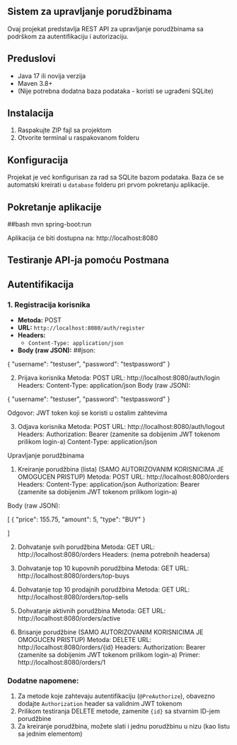 ## Sistem za upravljanje porudžbinama

Ovaj projekat predstavlja REST API za upravljanje porudžbinama sa podrškom za autentifikaciju i autorizaciju.

## Preduslovi

- Java 17 ili novija verzija
- Maven 3.8+
- (Nije potrebna dodatna baza podataka - koristi se ugrađeni SQLite)

## Instalacija

1. Raspakujte ZIP fajl sa projektom
2. Otvorite terminal u raspakovanom folderu

## Konfiguracija

Projekat je već konfigurisan za rad sa SQLite bazom podataka. Baza će se automatski kreirati u `database` folderu pri prvom pokretanju aplikacije.

## Pokretanje aplikacije

##bash
mvn spring-boot:run

Aplikacija će biti dostupna na: http://localhost:8080


## Testiranje API-ja pomoću Postmana

## Autentifikacija

### 1. Registracija korisnika
- **Metoda:** POST
- **URL:** `http://localhost:8080/auth/register`
- **Headers:**
  - `Content-Type: application/json`
- **Body (raw JSON):**
##json:

{
    "username": "testuser",
    "password": "testpassword"
}

2. Prijava korisnika
Metoda: POST
URL: http://localhost:8080/auth/login
Headers:
Content-Type: application/json
Body (raw JSON):

{
    "username": "testuser",
    "password": "testpassword"
}

Odgovor: JWT token koji se koristi u ostalim zahtevima

3. Odjava korisnika
Metoda: POST
URL: http://localhost:8080/auth/logout
Headers:
Authorization: Bearer <token> (zamenite <token> sa dobijenim JWT tokenom prilikom login-a)
Content-Type: application/json

Upravljanje porudžbinama
1. Kreiranje porudžbina (lista) (SAMO AUTORIZOVANIM KORISNICIMA JE OMOGUCEN PRISTUP)
Metoda: POST
URL: http://localhost:8080/orders
Headers:
Content-Type: application/json
Authorization: Bearer <token> (zamenite <token> sa dobijenim JWT tokenom prilikom login-a)

Body (raw JSON):

[
    {
        "price": 155.75,
        "amount": 5,
        "type": "BUY"
    } 
    
]

2. Dohvatanje svih porudžbina
Metoda: GET
URL: http://localhost:8080/orders
Headers: (nema potrebnih headersa)

3. Dohvatanje top 10 kupovnih porudžbina
Metoda: GET
URL: http://localhost:8080/orders/top-buys

4. Dohvatanje top 10 prodajnih porudžbina
Metoda: GET
URL: http://localhost:8080/orders/top-sells

5. Dohvatanje aktivnih porudžbina
Metoda: GET
URL: http://localhost:8080/orders/active

6. Brisanje porudžbine  (SAMO AUTORIZOVANIM KORISNICIMA JE OMOGUCEN PRISTUP)
Metoda: DELETE
URL: http://localhost:8080/orders/{id}
Headers:
Authorization: Bearer <token> (zamenite <token> sa dobijenim JWT tokenom prilikom login-a)
Primer: http://localhost:8080/orders/1

### Dodatne napomene:

1. Za metode koje zahtevaju autentifikaciju (`@PreAuthorize`), obavezno dodajte `Authorization` header sa validnim JWT tokenom
2. Prilikom testiranja DELETE metode, zamenite `{id}` sa stvarnim ID-jem porudžbine
3. Za kreiranje porudžbina, možete slati i jednu porudžbinu u nizu (kao listu sa jednim elementom)
